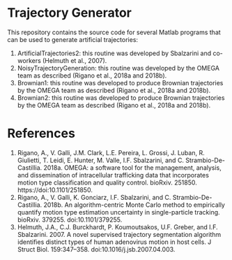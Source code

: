 # Trajectory Generator
This repository contains the source code for several Matlab programs that can be used to generate artificial trajectories:

1. ArtificialTrajectories2: this routine was developed by Sbalzarini and co-workers (Helmuth et al., 2007).
2. NoisyTrajectoryGeneration: this routine was developed by the OMEGA team as described (Rigano et al., 2018a and 2018b).
3. Brownian1: this routine was developed to produce Brownian trajectories by the OMEGA team as described (Rigano et al., 2018a and 2018b).
4. Brownian2: this routine was developed to produce Brownian trajectories by the OMEGA team as described (Rigano et al., 2018a and 2018b).

# References
1. Rigano, A., V. Galli, J.M. Clark, L.E. Pereira, L. Grossi, J. Luban, R. Giulietti, T. Leidi, E. Hunter, M. Valle, I.F. Sbalzarini, and C. Strambio-De-Castillia. 2018a. OMEGA: a software tool for the management, analysis, and dissemination of intracellular trafficking data that incorporates motion type classification and quality control. bioRxiv. 251850. https://doi:10.1101/251850.
2. Rigano, A., V. Galli, K. Gonciarz, I.F. Sbalzarini, and C. Strambio-De-Castillia. 2018b. An algorithm-centric Monte Carlo method to empirically quantify motion type estimation uncertainty in single-particle tracking. bioRxiv. 379255. doi:10.1101/379255.
3. Helmuth, J.A., C.J. Burckhardt, P. Koumoutsakos, U.F. Greber, and I.F. Sbalzarini. 2007. A novel supervised trajectory segmentation algorithm identifies distinct types of human adenovirus motion in host cells. J Struct Biol. 159:347–358. doi:10.1016/j.jsb.2007.04.003.

